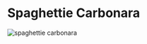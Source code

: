# Spaghettie Carbonara

![spaghettie carbonara](https://thehappypear.ie/wp-content/uploads/2020/02/Carbonara.png "Spaghettie Carbonara")